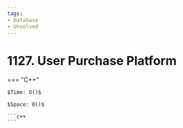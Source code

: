 ```yaml
---
tags:
- Database
- Unsolved
---
```



# 1127. User Purchase Platform

=== "C++"

    $Time: O()$

    $Space: O()$

    ```c++
    ```